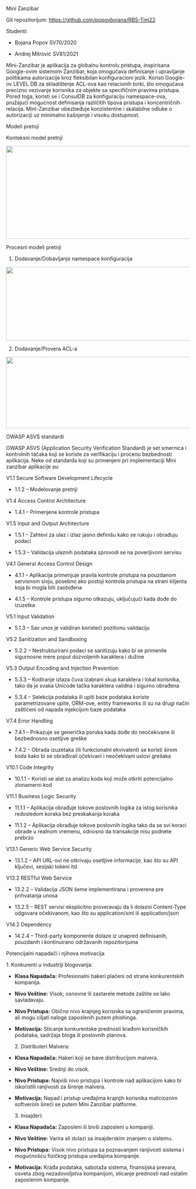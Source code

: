 Mini Zanzibar

Git repozitorijum: https://github.com/popovbojana/RBS-Tim22

Studenti:

- Bojana Popov SV70/2020

- Andrej Mitrović SV81/2021

Mini-Zanzibar je aplikacija za globalnu kontrolu pristupa, inspirisana
Google-ovim sistemom Zanzibar, koja omogućava definisanje i upravljanje
politikama autorizacije kroz fleksibilan konfiguracioni jezik. Koristi
Google-ov LEVEL DB za skladištenje ACL-ova kao relacionih torki, što
omogućava precizno vezivanje korisnika za objekte sa specifičnim pravima
pristupa. Pored toga, koristi se i ConsulDB za konfiguraciju
namespace-ova, pružajući mogućnost definisanja različitih tipova
pristupa i koncentričnih relacija. Mini-Zanzibar obezbeđuje konzistentne
i skalabilne odluke o autorizaciji uz minimalno kašnjenje i visoku
dostupnost.

Modeli pretnji

Konteksni model pretnji

<img src="media/image1.png" style="width:5.78125in;height:2.64236in" />

Procesni modeli pretnji

1.  Dodavanje/Dobavljanje namespace konfiguracija

<img src="media/image2.png" style="width:6.02083in;height:2.1in" />

2.  Dodavanje/Provera ACL-a

<img src="media/image3.png" style="width:6.27083in;height:2.03125in" />

OWASP ASVS standardi

OWASP ASVS (Application Security Verification Standard) je set smernica
i kontrolnih tačaka koji se koriste za verifikaciju i procenu
bezbednosti aplikacija. Neke od standarda koji su primenjeni pri
implementaciji Mini zanzibar aplikacije su:

V1.1 Secure Software Development Lifecycle

- 1.1.2 – Modelovanje pretnji

V1.4 Access Control Architecture

- 1.4.1 – Primenjene kontrole pristupa

V1.5 Input and Output Architecture

- 1.5.1 – Zahtevi za ulaz i izlaz jasno definišu kako se rukuju i
  obrađuju podaci

- 1.5.3 – Validacija ulaznih podataka sprovodi se na poverljivom servisu

V4.1 General Access Control Design

- 4.1.1 – Aplikacija primenjuje pravila kontrole pristupa na pouzdanom
  servisnom sloju, posebno ako postoji kontrola pristupa na strani
  klijenta koja bi mogla biti zaobiđena

- 4.1.5 – Kontrole pristupa sigurno otkazuju, uključujući kada dođe do
  izuzetka

V5.1 Input Validation

- 5.1.3 – Sav unos je validiran koristeći pozitivnu validaciju

V5.2 Sanitization and Sandboxing

- 5.2.2 – Nestrukturirani podaci se sanitizuju kako bi se primenile
  sigurnosne mere poput dozvoljenih karaktera i dužine

V5.3 Output Encoding and Injection Prevention

- 5.3.3 – Kodiranje izlaza čuva izabrani skup karaktera i lokal
  korisnika, tako da je svaka Unicode tačka karaktera validna i sigurno
  obrađena

- 5.3.4 – Selekcija podataka ili upiti baze podataka koriste
  parametrizovane upite, ORM-ove, entity frameworks ili su na drugi
  način zaštićeni od napada injekcijom baze podataka

V7.4 Error Handling

- 7.4.1 – Prikazuje se generička poruka kada dođe do neočekivane ili
  bezbednosno osetljive greške

- 7.4.2 – Obrada izuzetaka (ili funkcionalni ekvivalent) se koristi
  širom koda kako bi se obrađivali očekivani i neočekivani uslovi
  grešaka

V10.1 Code Integrity

- 10.1.1 – Koristi se alat za analizu koda koji može otkriti
  potencijalno zlonamerni kod

V11.1 Business Logic Security

- 11.1.1 – Aplikacija obrađuje tokove poslovnih logika za istog
  korisnika redosledom koraka bez preskakanja koraka

- 11.1.2 – Aplikacija obrađuje tokove poslovnih logika tako da se svi
  koraci obrade u realnom vremenu, odnosno da transakcije nisu podnete
  prebrzo

V13.1 Generic Web Service Security

- 13.1.2 – API URL-ovi ne otkrivaju osetljive informacije, kao što su
  API ključevi, sesijski tokeni itd.

V13.2 RESTful Web Service

- 13.2.2 – Validacija JSON šeme implementirana i proverena pre
  prihvatanja unosa

- 13.2.5 – REST servisi eksplicitno proveravaju da li dolazni
  Content-Type odgovara očekivanom, kao što su application/xml ili
  application/json

V14.2 Dependency

- 14.2.4 – Third-party komponente dolaze iz unapred definisanih,
  pouzdanih i kontinuirano održavanih repozitorijuma

Potencijalni napadači i njihova motivacija

1\. Konkurenti u industriji blogovanja:

- **Klasa Napadača:** Profesionalni hakeri plaćeni od strane
  konkurentskih kompanija.

- **Nivo Veštine:** Visok; osnovne ili zastarele metode zaštite se lako
  savladavaju.

- **Nivo Pristupa:** Obično nivo krajnjeg korisnika sa ograničenim
  pravima, ali mogu ciljati naloge zaposlenih putem phishinga.

- **Motivacija:** Sticanje konkurentske prednosti krađom korisničkih
  podataka, sadržaja bloga ili poslovnih planova.

  2\. Distributeri Malvera:

- **Klasa Napadača:** Hakeri koji se bave distribucijom malvera.

- **Nivo Veštine:** Srednji do visok.

- **Nivo Pristupa:** Najviši nivo pristupa i kontrole nad aplikacijom
  kako bi iskoristili ranjivosti za širenje malvera.

- **Motivacija:** Napad i pristup uređajima krajnjih korisnika
  malicioznim softverom šireći se putem Mini Zanzibar platforme.

  3\. Insajderi:

- **Klasa Napadača:** Zaposleni ili bivši zaposleni u kompaniji.

- **Nivo Veštine:** Varira ali dolazi sa insajderskim znanjem o sistemu.

- **Nivo Pristupa:** Visok nivo pristupa sa poznavanjem ranjivosti
  sistema i mogućnošću fizičkog pristupa uređajima kompanije.

- **Motivacija:** Krađa podataka, sabotaža sistema, finansijska prevara,
  osveta zbog nezadovoljstva kompanijom, sticanje prednosti nad ostalim
  zaposlenim kompanije.
